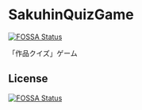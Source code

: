 # SakuhinQuizGame
[![FOSSA Status](https://app.fossa.com/api/projects/git%2Bgithub.com%2Fkomoto388%2FFictionQuiz.svg?type=shield)](https://app.fossa.com/projects/git%2Bgithub.com%2Fkomoto388%2FFictionQuiz?ref=badge_shield)

「作品クイズ」ゲーム


## License
[![FOSSA Status](https://app.fossa.com/api/projects/git%2Bgithub.com%2Fkomoto388%2FFictionQuiz.svg?type=large)](https://app.fossa.com/projects/git%2Bgithub.com%2Fkomoto388%2FFictionQuiz?ref=badge_large)